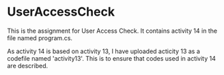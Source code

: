# UserAccessCheck

This is the assignment for User Access Check. It contains activity 14 in the file named program.cs. 

As activity 14 is based on activity 13, I have uploaded acticity 13 as a codefile named 'activity13'. This is to ensure that codes used in activity 14 are described.

